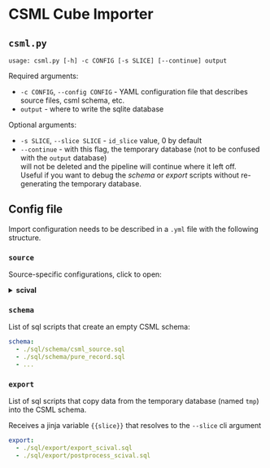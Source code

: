 # CSML Cube Importer

## `csml.py`

```
usage: csml.py [-h] -c CONFIG [-s SLICE] [--continue] output
```

Required arguments:

- `-c CONFIG`, `--config CONFIG` - YAML configuration file that describes source files, csml schema, etc.
- `output` - where to write the sqlite database

Optional arguments:

- `-s SLICE`, `--slice SLICE` - `id_slice` value, 0 by default
- `--continue` - with this flag, the temporary database (not to be confused with the `output` database)  
will not be deleted and the pipeline will continue where it left off.  
  Useful if you want to debug the *schema* or *export* scripts without re-generating the temporary database.

## Config file

Import configuration needs to be described in a `.yml` file with the following structure.


### `source`
Source-specific configurations, click to open:

<details>
<summary><b>scival</b></summary>

[Example config](./scival.yml)

- **`path`** - a SciVal CSV file or a folder containing CSVs
- **`header_length`** - number of lines to skip before the CSV data block.  
If set to `auto`, assume that the header ends after 2 or more consecutive empty lines.
- **`fields`** - a mapping of `"Field Name in CSV": field_name_in_sqlite`,  
  where `field_name_in_sqlite` will be used to dynamically generate the table `tmp.records`.  
  Fields not present in this mapping will not be imported.

  The specific fields that are necessary depend on the export scripts you're using.
  <details>
  <summary>List absolutely required fields</summary>

    - eid
    - scopus_source_title
    - issn
    - num_source
    - source_type
    - scopus_author_ids
    - scopus_affiliation_ids
    - topic_number
    - topic_name
    - topic_prominence_percentile
    - topic_cluster_number
    - topic_cluster_name
    - topic_cluster_prominence_percentile
    - field_weighted_view_impact
    - field_weighted_citation_impact
    - views
    - outputs_in_top_citation_percentiles_per_percentile
    - field_weighted_outputs_in_top_citation_percentiles_per_percentile
    - snip
    - cite_score
    - sjr
    - number_of_authors
    - snip_percentile
    - cite_score_percentile
    - sjr_percentile
  </details>
- **`category_mapping`** - a mapping of `"field_name_in_sqlite": type_category`,  
  where `type_category` is an integer referencing `csml_type_category.type_category`.  

  Each of the fields listed will be split by the separator `|` or `,` and inserted into `csml_type_category`

#### `check_scival_fields.py`
Often times you'll want to update an existing mapping for a new set of CSVs.  
You can use this utility to list which fields are missing in the new CSV,
as well as what other fields are availiable.

```
usage: check_scival_fields.py [-h] [-c CONFIG] csv header_length
```

If `csv` is a folder, will additionally check whether all its CSV files have the same columns

Required arguments:
- `csv` - a SciVal CSV file or a folder containing CSVs
- `header_length` - integer or `auto`

Optional arguments:
- `-c CONFIG`, `--config CONFIG` - scival config to compare the CSV against
</details>

### `schema`
List of sql scripts that create an empty CSML schema:

```yml
schema:
  - ./sql/schema/csml_source.sql
  - ./sql/schema/pure_record.sql
  - ...
```

### `export`
List of sql scripts that copy data from the temporary database (named `tmp`)
into the CSML schema.

Receives a jinja variable `{{slice}}` that resolves to the `--slice` cli argument

```yml
export:
  - ./sql/export/export_scival.sql
  - ./sql/export/postprocess_scival.sql
```
